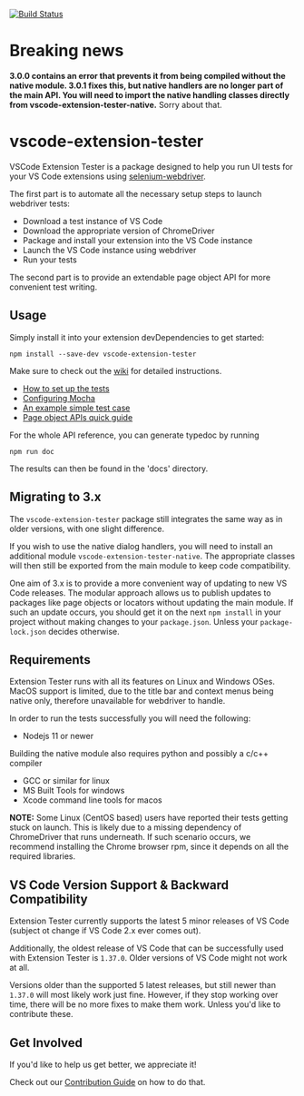 [![Build Status](https://travis-ci.org/redhat-developer/vscode-extension-tester.svg?branch=master)](https://travis-ci.com/redhat-developer/vscode-extension-tester)

# Breaking news
**3.0.0 contains an error that prevents it from being compiled without the native module. 3.0.1 fixes this, but native handlers are no longer part of the main API. You will need to import the native handling classes directly from vscode-extension-tester-native.**
Sorry about that.

# vscode-extension-tester

VSCode Extension Tester is a package designed to help you run UI tests for your VS Code extensions using [selenium-webdriver](https://www.npmjs.com/package/selenium-webdriver). 

The first part is to automate all the necessary setup steps to launch webdriver tests:
 - Download a test instance of VS Code
 - Download the appropriate version of ChromeDriver
 - Package and install your extension into the VS Code instance 
 - Launch the VS Code instance using webdriver
 - Run your tests

The second part is to provide an extendable page object API for more convenient test writing. 

## Usage

Simply install it into your extension devDependencies to get started:
```
npm install --save-dev vscode-extension-tester
```

Make sure to check out the [wiki](../../wiki) for detailed instructions.
 - [How to set up the tests](../../wiki/Test-Setup)
 - [Configuring Mocha](../../wiki/Mocha-Configuration)
 - [An example simple test case](../../wiki/Writing-Simple-Tests)
 - [Page object APIs quick guide](../../wiki/Page-Object-APIs)
 
For the whole API reference, you can generate typedoc by running
```
npm run doc
```
The results can then be found in the 'docs' directory.

## Migrating to 3.x

The `vscode-extension-tester` package still integrates the same way as in older versions, with one slight difference.

If you wish to use the native dialog handlers, you will need to install an additional module `vscode-extension-tester-native`. The appropriate classes will then still be exported from the main module to keep code compatibility.

One aim of 3.x is to provide a more convenient way of updating to new VS Code releases. The modular approach allows us to publish updates to packages like page objects or locators without updating the main module. If such an update occurs, you should get it on the next `npm install` in your project without making changes to your `package.json`. Unless your `package-lock.json` decides otherwise.

## Requirements

Extension Tester runs with all its features on Linux and Windows OSes.
MacOS support is limited, due to the title bar and context menus being native only, therefore unavailable for webdriver to handle.

In order to run the tests successfully you will need the following:
 - Nodejs 11 or newer

Building the native module also requires python and possibly a c/c++ compiler
 - GCC or similar for linux
 - MS Built Tools for windows
 - Xcode command line tools for macos

**NOTE:** Some Linux (CentOS based) users have reported their tests getting stuck on launch. This is likely due to a missing dependency of ChromeDriver that runs underneath. If such scenario occurs, we recommend installing the Chrome browser rpm, since it depends on all the required libraries.

## VS Code Version Support & Backward Compatibility

Extension Tester currently supports the latest 5 minor releases of VS Code (subject ot change if VS Code 2.x ever comes out).

Additionally, the oldest release of VS Code that can be successfully used with Extension Tester is `1.37.0`. Older versions of VS Code might not work at all. 

Versions older than the supported 5 latest releases, but still newer than `1.37.0` will most likely work just fine. However, if they stop working over time, there will be no more fixes to make them work. Unless you'd like to contribute these.

## Get Involved

If you'd like to help us get better, we appreciate it!

Check out our [Contribution Guide](CONTRIBUTING.md) on how to do that.

